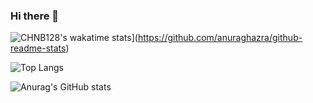 ### Hi there 👋

![CHNB128's wakatime stats](https://github-readme-stats.vercel.app/api/wakatime?username=CHNB128&theme=dracula)](https://github.com/anuraghazra/github-readme-stats)

![Top Langs](https://github-readme-stats.vercel.app/api/top-langs/?username=CHNB128&show_icons=true&theme=dracula&layout=compact&langs_count=6)

![Anurag's GitHub stats](https://github-readme-stats.vercel.app/api?username=CHNB128&show_icons=true&theme=dracula&include_all_commits=true&count_private=true)

<!--
**CHNB128/CHNB128** is a ✨ _special_ ✨ repository because its `README.md` (this file) appears on your GitHub profile.

Here are some ideas to get you started:

- 🔭 I’m currently working on ...
- 🌱 I’m currently learning ...
- 👯 I’m looking to collaborate on ...
- 🤔 I’m looking for help with ...
- 💬 Ask me about ...
- 📫 How to reach me: ...
- 😄 Pronouns: ...
- ⚡ Fun fact: ...
-->
